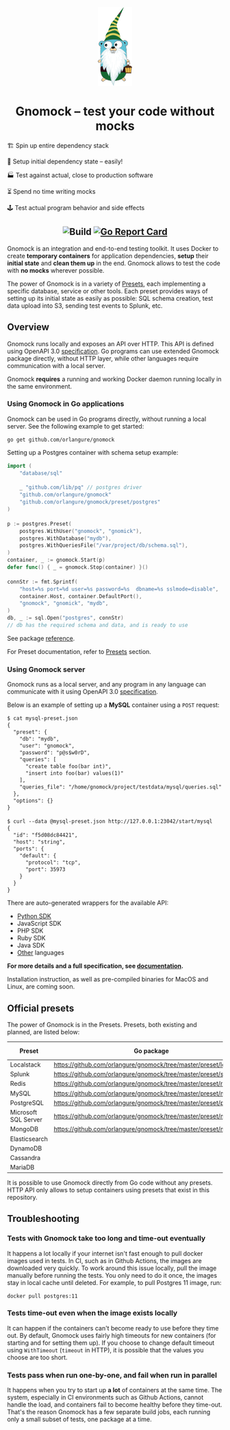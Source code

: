<div align="center">
    <img src="./gnomock.png">
</div>

# <div align="center">Gnomock – test your code without mocks</div>

🏗️ Spin up entire dependency stack

🎁 Setup initial dependency state – easily!

🏭 Test against actual, close to production software

⏳ Spend no time writing mocks

🕹️ Test actual program behavior and side effects

## <div align="center">![Build](https://github.com/orlangure/gnomock/workflows/Build/badge.svg) [![Go Report Card](https://goreportcard.com/badge/github.com/orlangure/gnomock)](https://goreportcard.com/report/github.com/orlangure/gnomock)</div>

Gnomock is an integration and end-to-end testing toolkit. It uses Docker to
create **temporary containers** for application dependencies, **setup** their
**initial state** and **clean them up** in the end. Gnomock allows to test the
code with **no mocks** wherever possible.

The power of Gnomock is in a variety of [Presets](#official-presets), each
implementing a specific database, service or other tools. Each preset provides
ways of setting up its initial state as easily as possible: SQL schema
creation, test data upload into S3, sending test events to Splunk, etc.

## Overview

Gnomock runs locally and exposes an API over HTTP. This API is defined using
OpenAPI 3.0
[specification](https://app.swaggerhub.com/apis/orlangure/gnomock/1.1.1). Go
programs can use extended Gnomock package directly, without HTTP layer, while
other languages require communication with a local server.

Gnomock **requires** a running and working Docker daemon running locally in the
same environment.

### Using Gnomock in Go applications

Gnomock can be used in Go programs directly, without running a local server.
See the following example to get started:

```
go get github.com/orlangure/gnomock
```

Setting up a Postgres container with schema setup example:

```go
import (
	"database/sql"

	_ "github.com/lib/pq" // postgres driver
	"github.com/orlangure/gnomock"
	"github.com/orlangure/gnomock/preset/postgres"
)

p := postgres.Preset(
    postgres.WithUser("gnomock", "gnomick"),
    postgres.WithDatabase("mydb"),
    postgres.WithQueriesFile("/var/project/db/schema.sql"),
)
container, _ := gnomock.Start(p)
defer func() { _ = gnomock.Stop(container) }()

connStr := fmt.Sprintf(
    "host=%s port=%d user=%s password=%s  dbname=%s sslmode=disable",
    container.Host, container.DefaultPort(),
    "gnomock", "gnomick", "mydb",
)
db, _ := sql.Open("postgres", connStr)
// db has the required schema and data, and is ready to use
```

See package [reference](https://pkg.go.dev/github.com/orlangure/gnomock?tab=doc).

For Preset documentation, refer to [Presets](#official-presets) section.

### Using Gnomock server

Gnomock runs as a local server, and any program in any language can communicate
with it using OpenAPI 3.0
[specification](https://app.swaggerhub.com/apis/orlangure/gnomock/1.1.1).

Below is an example of setting up a **MySQL** container using a `POST` request:

```
$ cat mysql-preset.json
{
  "preset": {
    "db": "mydb",
    "user": "gnomock",
    "password": "p@s$w0rD",
    "queries": [
      "create table foo(bar int)",
      "insert into foo(bar) values(1)"
    ],
    "queries_file": "/home/gnomock/project/testdata/mysql/queries.sql"
  },
  "options": {}
}

$ curl --data @mysql-preset.json http://127.0.0.1:23042/start/mysql
{
  "id": "f5d08dc84421",
  "host": "string",
  "ports": {
    "default": {
      "protocol": "tcp",
      "port": 35973
    }
  }
}
```

There are auto-generated wrappers for the available API:

- [Python SDK](https://github.com/orlangure/gnomock-python-sdk)
- JavaScript SDK
- PHP SDK
- Ruby SDK
- Java SDK
- [Other](https://openapi-generator.tech/docs/generators) languages

**For more details and a full specification, see
[documentation](https://app.swaggerhub.com/apis/orlangure/gnomock/1.1.1).**

Installation instruction, as well as pre-compiled binaries for MacOS and Linux,
are coming soon.

## Official presets

The power of Gnomock is in the Presets. Presets, both existing and planned, are
listed below:

| Preset | Go package | HTTP API | Go API |
|--------|------------|----------|-----------|
Localstack | https://github.com/orlangure/gnomock/tree/master/preset/localstack | [Docs](https://app.swaggerhub.com/apis/orlangure/gnomock/1.1.1#/presets/startLocalstack) | [Reference](https://pkg.go.dev/github.com/orlangure/gnomock/preset/localstack?tab=doc)
Splunk | https://github.com/orlangure/gnomock/tree/master/preset/splunk | [Docs](https://app.swaggerhub.com/apis/orlangure/gnomock/1.1.1#/presets/startSplunk) | [Reference](https://pkg.go.dev/github.com/orlangure/gnomock/preset/splunk?tab=doc)
Redis | https://github.com/orlangure/gnomock/tree/master/preset/redis | [Docs](https://app.swaggerhub.com/apis/orlangure/gnomock/1.1.1#/presets/startRedis) | [Reference](https://pkg.go.dev/github.com/orlangure/gnomock/preset/redis?tab=doc)
MySQL | https://github.com/orlangure/gnomock/tree/master/preset/mysql | [Docs](https://app.swaggerhub.com/apis/orlangure/gnomock/1.1.1#/presets/startMysql) | [Reference](https://pkg.go.dev/github.com/orlangure/gnomock/preset/mysql?tab=doc)
PostgreSQL | https://github.com/orlangure/gnomock/tree/master/preset/postgres | [Docs](https://app.swaggerhub.com/apis/orlangure/gnomock/1.1.1#/presets/startPostgres) | [Reference](https://pkg.go.dev/github.com/orlangure/gnomock/preset/postgres?tab=doc)
Microsoft SQL Server | https://github.com/orlangure/gnomock/tree/master/preset/mssql | [Docs](https://app.swaggerhub.com/apis/orlangure/gnomock/1.1.1#/presets/startMssql) | [Reference](https://pkg.go.dev/github.com/orlangure/gnomock/preset/mssql?tab=doc)
MongoDB | https://github.com/orlangure/gnomock/tree/master/preset/mongo | [Docs](https://app.swaggerhub.com/apis/orlangure/gnomock/1.1.1#/presets/startMongo) | [Reference](https://pkg.go.dev/github.com/orlangure/gnomock/preset/mongo?tab=doc)
Elasticsearch | |
DynamoDB | |
Cassandra | |
MariaDB | |

It is possible to use Gnomock directly from Go code without any presets. HTTP
API only allows to setup containers using presets that exist in this
repository.

## Troubleshooting

### Tests with Gnomock take too long and time-out eventually

It happens a lot locally if your internet isn't fast enough to pull docker
images used in tests. In CI, such as in Github Actions, the images are
downloaded very quickly. To work around this issue locally, pull the image
manually before running the tests. You only need to do it once, the images stay
in local cache until deleted. For example, to pull Postgres 11 image, run:

```
docker pull postgres:11
```

### Tests time-out even when the image exists locally

It can happen if the containers can't become ready to use before they time out.
By default, Gnomock uses fairly high timeouts for new containers (for starting
and for setting them up). If you choose to change default timeout using
`WithTimeout` (`timeout` in HTTP), it is possible that the values you choose
are too short.

### Tests pass when run one-by-one, and fail when run in parallel

It happens when you try to start up **a lot** of containers at the same time.
The system, especially in CI environments such as Github Actions, cannot handle
the load, and containers fail to become healthy before they time-out. That's
the reason Gnomock has a few separate build jobs, each running only a small
subset of tests, one package at a time.
